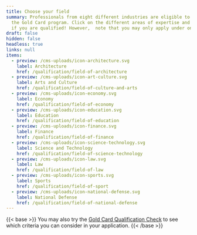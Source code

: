 ```yaml
---
title: Choose your field
summary: Professionals from eight different industries are eligible to apply for
  the Gold Card program. Click on the different areas of expertise and find out
  if you are qualified! However,  note that you may only apply under one field.
draft: false
hidden: false
headless: true
links: null
items:
  - preview: /cms-uploads/icon-architecture.svg
    label: Architecture
    href: /qualification/field-of-architecture
  - preview: /cms-uploads/icon-art-culture.svg
    label: Arts and Culture
    href: /qualification/field-of-culture-and-arts
  - preview: /cms-uploads/icon-economy.svg
    label: Economy
    href: /qualification/field-of-economy
  - preview: /cms-uploads/icon-education.svg
    label: Education
    href: /qualification/field-of-education
  - preview: /cms-uploads/icon-finance.svg
    label: Finance
    href: /qualification/field-of-finance
  - preview: /cms-uploads/icon-science-technology.svg
    label: Science and Technology
    href: /qualification/field-of-science-technology
  - preview: /cms-uploads/icon-law.svg
    label: Law
    href: /qualification/field-of-law
  - preview: /cms-uploads/icon-sports.svg
    label: Sports
    href: /qualification/field-of-sport
  - preview: /cms-uploads/icon-national-defense.svg
    label: National Defense
    href: /qualification/field-of-national-defense
---
```

{{< base >}}
You may also try the [Gold Card Qualification Check](/en/apply/step-1/) to see which criteria you can consider in your application.
{{< /base >}}
